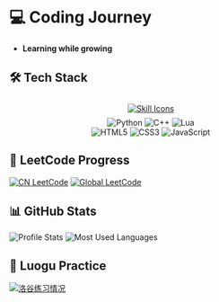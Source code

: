 # 💻 Coding Journey  
- **Learning while growing**

## 🛠 Tech Stack  
<div align="center">
  <!-- 组合图标悬浮放大 -->
  <a href="#tech-stack">
    <img src="https://skillicons.dev/icons?i=py,cpp,lua,html,css,js&theme=dark&perline=6" 
         alt="Skill Icons" 
         style="margin: 8px; transition: transform 0.3s;"
         onmouseover="this.style.transform='scale(1.05)'"
         onmouseout="this.style.transform='scale(1)'">
  </a>
  
  <!-- 动态渐变色徽章 -->
  <div>
    <img src="https://img.shields.io/badge/Python-3776AB?style=for-the-badge&logo=python&logoColor=white&color=3776AB&labelColor=000" alt="Python">
    <img src="https://img.shields.io/badge/C++-00599C?style=for-the-badge&logo=cplusplus&logoColor=white&color=00599C&labelColor=000" alt="C++">
    <img src="https://img.shields.io/badge/Lua-2C2D72?style=for-the-badge&logo=lua&logoColor=white&color=2C2D72&labelColor=000" alt="Lua">
    <br>
    <img src="https://img.shields.io/badge/HTML5-E34F26?style=for-the-badge&logo=html5&logoColor=white&color=E34F26&labelColor=000" alt="HTML5">
    <img src="https://img.shields.io/badge/CSS3-1572B6?style=for-the-badge&logo=css3&logoColor=white&color=1572B6&labelColor=000" alt="CSS3">
    <img src="https://img.shields.io/badge/JavaScript-F7DF1E?style=for-the-badge&logo=javascript&logoColor=white&color=F7DF1E&labelColor=000" alt="JavaScript">
  </div>
</div>

## 🧮 LeetCode Progress
[![CN LeetCode](https://leetcard.jacoblin.cool/kingsley1116?theme=dark&font=Griffy&site=cn)](https://leetcode.cn/u/Kingsley1116/)
[![Global LeetCode](https://leetcard.jacoblin.cool/kingsley1116?theme=dark&font=Griffy)](https://leetcode.com/u/Kingsley1116/)

## 📊 GitHub Stats
![Profile Stats](https://github-readme-stat-6b43ag034-kingsley1116.vercel.app/api?username=Kingsley1116&count_private=true&show_icons=true&theme=material-palenight)
![Most Used Languages](https://github-readme-stat-6b43ag034-kingsley1116.vercel.app/api/top-langs/?username=Kingsley1116&layout=compact&theme=material-palenight)

## 🎯 Luogu Practice
[![洛谷练习情况](https://luogu-card.vercel.app/practice?id=1579163&card_width=750&dark_mode=true)](https://www.luogu.com.cn/user/1579163)
